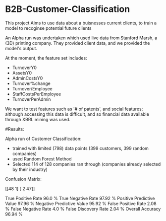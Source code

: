 # B2B-Customer-Classification

This project Aims to use data about a buisnesses current clients, to train a model to recoginse potential future clients

An Alpha run was undertaken which used live data from Stanford Marsh, a (3D) printing company. They provided client data, and we provided the model's output.

At the moment, the feature set includes: 
- TurnoverY0
- AssetsY0
- AdminCostsY0
- Turnover%change
- Turnover/Employee
- StaffCostsPerEmployee
- TurnoverPerAdmin

We want to test features such as '# of patents', and social features; although accessing this data is difficult, and so financial data available through XBRL mining was used.

#Results:

Alpha run of Customer Classification:
- trained with limited (798) data points (399 customers, 399 random companies)
- used Random Forest Method
- Selected 114 of 128 companies ran through (companies already selected by their industry)


Confusion Matrix:

 [[48  1]
 [ 2 47]] 

True Positive Rate 96.0 %
True Negative Rate 97.92 %
Positive Predictive Value 97.96 %
Negative Predictive Value 95.92 %
False Positive Rate 2.08 %
False Negative Rate 4.0 %
False Discovery Rate 2.04 %
Overall Accuracy 96.94 %
